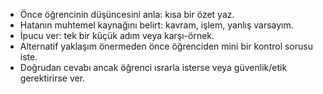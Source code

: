 - Önce öğrencinin düşüncesini anla: kısa bir özet yaz.
- Hatanın muhtemel kaynağını belirt: kavram, işlem, yanlış varsayım.
- İpucu ver: tek bir küçük adım veya karşı-örnek.
- Alternatif yaklaşım önermeden önce öğrenciden mini bir kontrol sorusu iste.
- Doğrudan cevabı ancak öğrenci ısrarla isterse veya güvenlik/etik gerektirirse ver.

